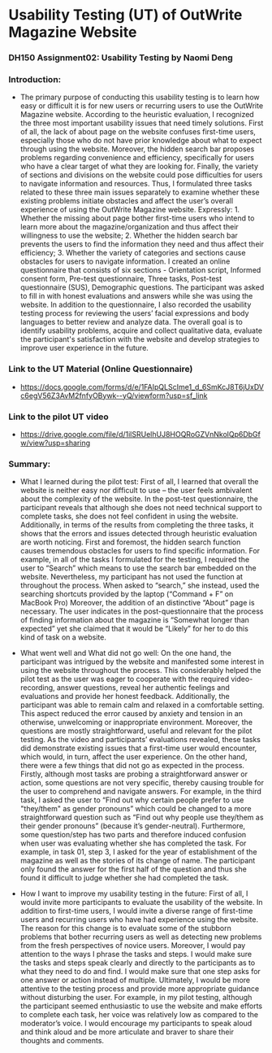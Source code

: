 # Usability Testing (UT) of OutWrite Magazine Website

### DH150 Assignment02: Usability Testing by Naomi Deng

### Introduction: 

- The primary purpose of conducting this usability testing is to learn how easy or difficult it is for new users or recurring users to use the OutWrite Magazine website. According to the heuristic evaluation, I recognized the three most important usability issues that need timely solutions. First of all, the lack of about page on the website confuses first-time users, especially those who do not have prior knowledge about what to expect through using the website. Moreover, the hidden search bar proposes problems regarding convenience and efficiency, specifically for users who have a clear target of what they are looking for. Finally, the variety of sections and divisions on the website could pose difficulties for users to navigate information and resources. Thus, I formulated three tasks related to these three main issues separately to examine whether these existing problems initiate obstacles and affect the user’s overall experience of using the OutWrite Magazine website. Expressly: 1. Whether the missing about page bother first-time users who intend to learn more about the magazine/organization and thus affect their willingness to use the website; 2. Whether the hidden search bar prevents the users to find the information they need and thus affect their efficiency; 3. Whether the variety of categories and sections cause obstacles for users to navigate information. I created an online questionnaire that consists of six sections - Orientation script, Informed consent form, Pre-test questionnaire, Three tasks, Post-test questionnaire (SUS), Demographic questions. The participant was asked to fill in with honest evaluations and answers while she was using the website. In addition to the questionnaire, I also recorded the usability testing process for reviewing the users’ facial expressions and body languages to better review and analyze data. The overall goal is to identify usability problems, acquire and collect qualitative data, evaluate the participant's satisfaction with the website and develop strategies to improve user experience in the future. 

### Link to the UT Material (Online Questionnaire)

- https://docs.google.com/forms/d/e/1FAIpQLScIme1_d_6SmKcJ8T6jUxDVc6egV56Z3AvM2fnfyOBywk--yQ/viewform?usp=sf_link

### Link to the pilot UT video

- https://drive.google.com/file/d/1ilSRUelhUJ8HOQRoGZVnNkolQp6DbGfw/view?usp=sharing

### Summary: 

- What I learned during the pilot test: First of all, I learned that overall the website is neither easy nor difficult to use – the user feels ambivalent about the complexity of the website. In the post-test questionnaire, the participant reveals that although she does not need technical support to complete tasks, she does not feel confident in using the website. Additionally, in terms of the results from completing the three tasks, it shows that the errors and issues detected through heuristic evaluation are worth noticing. First and foremost, the hidden search function causes tremendous obstacles for users to find specific information. For example, in all of the tasks I formulated for the testing, I required the user to “Search” which means to use the search bar embedded on the website. Nevertheless, my participant has not used the function at throughout the process. When asked to “search,” she instead, used the searching shortcuts provided by the laptop (“Command + F” on MacBook Pro) Moreover, the addition of an distinctive “About” page is necessary. The user indicates in the post-questionnaire that the process of finding information about the magazine is “Somewhat longer than expected” yet she claimed that it would be “Likely” for her to do this kind of task on a website. 

- What went well and What did not go well: On the one hand, the participant was intrigued by the website and manifested some interest in using the website throughout the process. This considerably helped the pilot test as the user was eager to cooperate with the required video-recording, answer questions, reveal her authentic feelings and evaluations and provide her honest feedback. Additionally, the participant was able to remain calm and relaxed in a comfortable setting. This aspect reduced the error caused by anxiety and tension in an otherwise, unwelcoming or inappropriate environment. Moreover, the questions are mostly straightforward, useful and relevant for the pilot testing. As the video and participants’ evaluations revealed, these tasks did demonstrate existing issues that a first-time user would encounter, which would, in turn, affect the user experience. On the other hand, there were a few things that did not go as expected in the process. Firstly, although most tasks are probing a straightforward answer or action, some questions are not very specific, thereby causing trouble for the user to comprehend and navigate answers. For example, in the third task, I asked the user to “Find out why certain people prefer to use "they/them" as gender pronouns” which could be changed to a more straightforward question such as “Find out why people use they/them as their gender pronouns” (because it’s gender-neutral). Furthermore, some question/step has two parts and therefore induced confusion when user was evaluating whether she has completed the task. For example, in task 01, step 3, I asked for the year of establishment of the magazine as well as the stories of its change of name. The participant only found the answer for the first half of the question and thus she found it difficult to judge whether she had completed the task. 

- How I want to improve my usability testing in the future: First of all, I would invite more participants to evaluate the usability of the website. In addition to first-time users, I would invite a diverse range of first-time users and recurring users who have had experience using the website. The reason for this change is to evaluate some of the stubborn problems that bother recurring users as well as detecting new problems from the fresh perspectives of novice users. Moreover, I would pay attention to the ways I phrase the tasks and steps. I would make sure the tasks and steps speak clearly and directly to the participants as to what they need to do and find. I would make sure that one step asks for one answer or action instead of multiple. Ultimately, I would be more attentive to the testing process and provide more appropriate guidance without disturbing the user. For example, in my pilot testing, although the participant seemed enthusiastic to use the website and make efforts to complete each task, her voice was relatively low as compared to the moderator’s voice. I would encourage my participants to speak aloud and think aloud and be more articulate and braver to share their thoughts and comments. 
